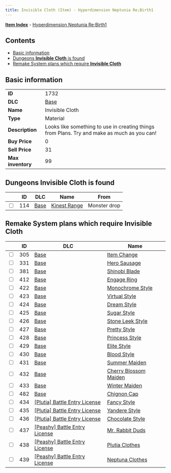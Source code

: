 ```yaml
---
title: Invisible Cloth (Item) - Hyperdimension Neptunia Re;Birth1
---
```


[**Item Index**](/neptunia/rb1/item/index.html) - [Hyperdimension Neptunia Re;Birth1](/neptunia/rb1)

## Contents

- [Basic information](#basic-information)
- [Dungeons **Invisible Cloth** is found](#dungeons-invisible-cloth-is-found)
- [Remake System plans which require **Invisible Cloth**](#remake-system-plans-which-require-invisible-cloth)

## Basic information

|   |   |
| -- | -- |
| **ID** | 1732 |
| **DLC** | [Base](/neptunia/rb1/dlc/1-base.html) |
| **Name** | Invisible Cloth |
| **Type** | Material |
| **Description** | Looks like something to use in creating things from Plans. Try and make as much as you can! |
| **Buy Price** | 0 |
| **Sell Price** | 31 |
| **Max inventory** | 99 |


## Dungeons **Invisible Cloth** is found

|    | ID | DLC | Name | From |
| -- | -- | --- | ---- | ---- |
| <input type="checkbox" id="rb1-dungeon-1-114" class="trackbox" /> | 114 | [Base](/neptunia/rb1/dlc/1-base.html) | [Kinest Range](/neptunia/rb1/dungeon/1-114-kinest-range.html) | Monster drop |


## Remake System plans which require **Invisible Cloth**

|    | ID | DLC | Name |
| -- | -- | --- | ---- |
| <input type="checkbox" id="rb1-quest-1-305" class="trackbox" /> | 305 | [Base](/neptunia/rb1/dlc/1-base.html) | [Item Change](/neptunia/rb1/quest/1-305-item-change.html) |
| <input type="checkbox" id="rb1-quest-1-331" class="trackbox" /> | 331 | [Base](/neptunia/rb1/dlc/1-base.html) | [Hero Sausage](/neptunia/rb1/quest/1-331-hero-sausage.html) |
| <input type="checkbox" id="rb1-quest-1-381" class="trackbox" /> | 381 | [Base](/neptunia/rb1/dlc/1-base.html) | [Shinobi Blade](/neptunia/rb1/quest/1-381-shinobi-blade.html) |
| <input type="checkbox" id="rb1-quest-1-412" class="trackbox" /> | 412 | [Base](/neptunia/rb1/dlc/1-base.html) | [Engage Ring](/neptunia/rb1/quest/1-412-engage-ring.html) |
| <input type="checkbox" id="rb1-quest-1-422" class="trackbox" /> | 422 | [Base](/neptunia/rb1/dlc/1-base.html) | [Monochrome Style](/neptunia/rb1/quest/1-422-monochrome-style.html) |
| <input type="checkbox" id="rb1-quest-1-423" class="trackbox" /> | 423 | [Base](/neptunia/rb1/dlc/1-base.html) | [Virtual Style](/neptunia/rb1/quest/1-423-virtual-style.html) |
| <input type="checkbox" id="rb1-quest-1-424" class="trackbox" /> | 424 | [Base](/neptunia/rb1/dlc/1-base.html) | [Dream Style](/neptunia/rb1/quest/1-424-dream-style.html) |
| <input type="checkbox" id="rb1-quest-1-425" class="trackbox" /> | 425 | [Base](/neptunia/rb1/dlc/1-base.html) | [Sugar Style](/neptunia/rb1/quest/1-425-sugar-style.html) |
| <input type="checkbox" id="rb1-quest-1-426" class="trackbox" /> | 426 | [Base](/neptunia/rb1/dlc/1-base.html) | [Stone Leek Style](/neptunia/rb1/quest/1-426-stone-leek-style.html) |
| <input type="checkbox" id="rb1-quest-1-427" class="trackbox" /> | 427 | [Base](/neptunia/rb1/dlc/1-base.html) | [Pretty Style](/neptunia/rb1/quest/1-427-pretty-style.html) |
| <input type="checkbox" id="rb1-quest-1-428" class="trackbox" /> | 428 | [Base](/neptunia/rb1/dlc/1-base.html) | [Princess Style](/neptunia/rb1/quest/1-428-princess-style.html) |
| <input type="checkbox" id="rb1-quest-1-429" class="trackbox" /> | 429 | [Base](/neptunia/rb1/dlc/1-base.html) | [Elite Style](/neptunia/rb1/quest/1-429-elite-style.html) |
| <input type="checkbox" id="rb1-quest-1-430" class="trackbox" /> | 430 | [Base](/neptunia/rb1/dlc/1-base.html) | [Blood Style](/neptunia/rb1/quest/1-430-blood-style.html) |
| <input type="checkbox" id="rb1-quest-1-431" class="trackbox" /> | 431 | [Base](/neptunia/rb1/dlc/1-base.html) | [Summer Maiden](/neptunia/rb1/quest/1-431-summer-maiden.html) |
| <input type="checkbox" id="rb1-quest-1-432" class="trackbox" /> | 432 | [Base](/neptunia/rb1/dlc/1-base.html) | [Cherry Blossom Maiden](/neptunia/rb1/quest/1-432-cherry-blossom-maiden.html) |
| <input type="checkbox" id="rb1-quest-1-433" class="trackbox" /> | 433 | [Base](/neptunia/rb1/dlc/1-base.html) | [Winter Maiden](/neptunia/rb1/quest/1-433-winter-maiden.html) |
| <input type="checkbox" id="rb1-quest-1-482" class="trackbox" /> | 482 | [Base](/neptunia/rb1/dlc/1-base.html) | [Chignon Cap](/neptunia/rb1/quest/1-482-chignon-cap.html) |
| <input type="checkbox" id="rb1-quest-7-434" class="trackbox" /> | 434 | [[Plutia] Battle Entry License](/neptunia/rb1/dlc/7-plutia.html) | [Fancy Style](/neptunia/rb1/quest/7-434-fancy-style.html) |
| <input type="checkbox" id="rb1-quest-7-435" class="trackbox" /> | 435 | [[Plutia] Battle Entry License](/neptunia/rb1/dlc/7-plutia.html) | [Yandere Style](/neptunia/rb1/quest/7-435-yandere-style.html) |
| <input type="checkbox" id="rb1-quest-7-436" class="trackbox" /> | 436 | [[Plutia] Battle Entry License](/neptunia/rb1/dlc/7-plutia.html) | [Chocolate Style](/neptunia/rb1/quest/7-436-chocolate-style.html) |
| <input type="checkbox" id="rb1-quest-8-437" class="trackbox" /> | 437 | [[Peashy] Battle Entry License](/neptunia/rb1/dlc/8-peashy.html) | [Mr. Rabbit Duds](/neptunia/rb1/quest/8-437-mr-rabbit-duds.html) |
| <input type="checkbox" id="rb1-quest-8-438" class="trackbox" /> | 438 | [[Peashy] Battle Entry License](/neptunia/rb1/dlc/8-peashy.html) | [Plutia Clothes](/neptunia/rb1/quest/8-438-plutia-clothes.html) |
| <input type="checkbox" id="rb1-quest-8-439" class="trackbox" /> | 439 | [[Peashy] Battle Entry License](/neptunia/rb1/dlc/8-peashy.html) | [Neptuna Clothes](/neptunia/rb1/quest/8-439-neptuna-clothes.html) |
